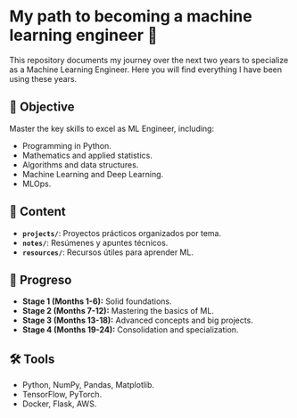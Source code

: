 # My path to becoming a machine learning engineer 🚀

This repository documents my journey over the next two years to specialize as a Machine Learning Engineer. Here you will find everything I have been using these years.

## 🌟 Objective
Master the key skills to excel as ML Engineer, including:
- Programming in Python.
- Mathematics and applied statistics.
- Algorithms and data structures.
- Machine Learning and Deep Learning.
- MLOps.

## 📂 Content
- **`projects/`**: Proyectos prácticos organizados por tema.
- **`notes/`**: Resúmenes y apuntes técnicos.
- **`resources/`**: Recursos útiles para aprender ML.

## 📅 Progreso
- **Stage 1 (Months 1-6):** Solid foundations.  
- **Stage 2 (Months 7-12):** Mastering the basics of ML.  
- **Stage 3 (Months 13-18):** Advanced concepts and big projects.  
- **Stage 4 (Months 19-24):** Consolidation and specialization.

## 🛠️ Tools
- Python, NumPy, Pandas, Matplotlib.
- TensorFlow, PyTorch.
- Docker, Flask, AWS.

